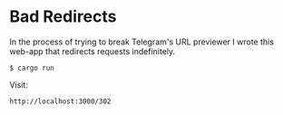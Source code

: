 # Bad Redirects

In the process of trying to break Telegram's URL previewer I wrote this web-app that redirects
requests indefinitely.

```
$ cargo run
```

Visit:

```
http://localhost:3000/302
```
